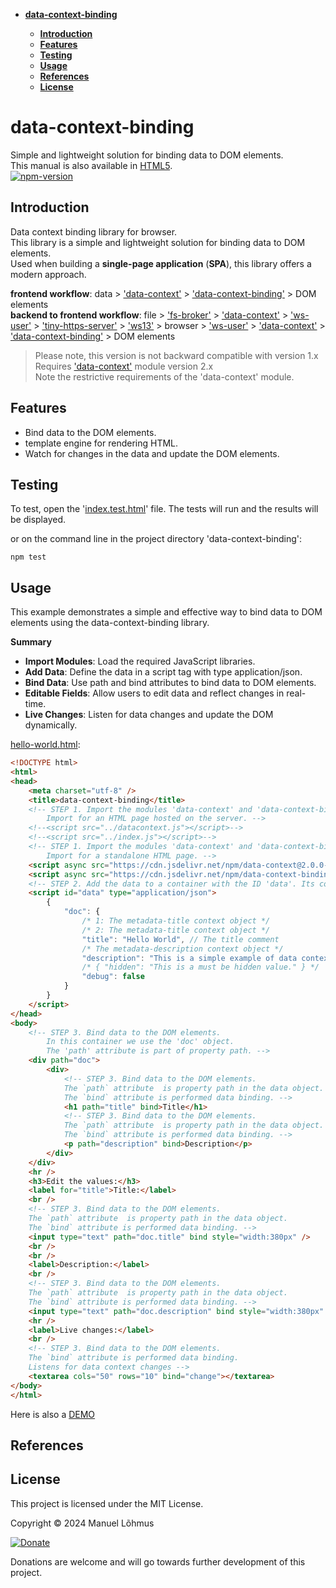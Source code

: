 ﻿
<div class="row w-100">
<div class="col-3 d-none d-lg-inline">
<div class="sticky-top overflow-auto vh-100">
<div id="list-headers" class="list-group mt-5">

- [**data-context-binding**](#data-context-binding)
  - [**Introduction**](#introduction)
  - [**Features**](#features)
  - [**Testing**](#testing)
  - [**Usage**](#usage)
  - [**References**](#references)
  - [**License**](#license)
    
  </div>
</div>
</div>
 
<div class="col">
<div class="p-2 markdown-body" data-bs-spy="scroll" data-bs-target="#list-headers" data-bs-offset="0" tabindex="0">

# data-context-binding

Simple and lightweight solution for binding data to DOM elements.<br>
This manual is also available in [HTML5](https://manuel-lohmus.github.io/data-context-binding/README.html).<br>
[![npm-version](https://badgen.net/npm/v/data-context-binding)](https://www.npmjs.com/package/data-context-binding)

## Introduction

Data context binding library for browser.<br>
This library is a simple and lightweight solution for binding data to DOM elements.<br>
Used when building a **single-page application** (**SPA**), this library offers a modern approach.<br>

**frontend workflow**: data > 
['data-context'](https://www.npmjs.com/package/data-context) > 
['data-context-binding'](https://www.npmjs.com/package/data-context-binding) > 
DOM elements
<br>
**backend to frontend workflow**: file > 
['fs-broker'](https://www.npmjs.com/package/fs-broker) > 
['data-context'](https://www.npmjs.com/package/data-context) > 
['ws-user'](https://www.npmjs.com/package/ws-user) > 
['tiny-https-server'](https://www.npmjs.com/package/tiny-https-server) >
['ws13'](https://www.npmjs.com/package/ws13) >
browser > 
['ws-user'](https://www.npmjs.com/package/ws-user) > 
['data-context'](https://www.npmjs.com/package/data-context) > 
['data-context-binding'](https://www.npmjs.com/package/data-context-binding) > 
DOM elements

> Please note, this version is not backward compatible with version 1.x<br>
> Requires ['data-context'](https://www.npmjs.com/package/data-context) module version 2.x<br>
> Note the restrictive requirements of the 'data-context' module.

## Features

- Bind data to the DOM elements.
- template engine for rendering HTML.
- Watch for changes in the data and update the DOM elements.

## Testing

To test, open the '[index.test.html](https://manuel-lohmus.github.io/data-context-binding/index.test.html)' file. The tests will run and the results will be displayed.

or on the command line in the project directory 'data-context-binding':

`npm test`

## Usage

This example demonstrates a simple and effective way to bind data to DOM elements using the data-context-binding library.

**Summary**
 - **Import Modules**: Load the required JavaScript libraries.
 - **Add Data**: Define the data in a script tag with type application/json.
 - **Bind Data**: Use path and bind attributes to bind data to DOM elements.
 - **Editable Fields**: Allow users to edit data and reflect changes in real-time.
 - **Live Changes**: Listen for data changes and update the DOM dynamically.

[hello-world.html](https://manuel-lohmus.github.io/data-context-binding/examples/hello-world.html):
```html
<!DOCTYPE html>
<html>
<head>
    <meta charset="utf-8" />
    <title>data-context-binding</title>
    <!-- STEP 1. Import the modules 'data-context' and 'data-context-binding'.
        Import for an HTML page hosted on the server. -->
    <!--<script src="../datacontext.js"></script>-->
    <!--<script src="../index.js"></script>-->
    <!-- STEP 1. Import the modules 'data-context' and 'data-context-binding'.
        Import for a standalone HTML page. -->
    <script async src="https://cdn.jsdelivr.net/npm/data-context@2.0.0-beta.3/index.min.js"></script>
    <script async src="https://cdn.jsdelivr.net/npm/data-context-binding@2.0.0-beta.1/index.min.js"></script>
    <!-- STEP 2. Add the data to a container with the ID 'data'. Its contents will be read automatically. -->
    <script id="data" type="application/json">
        {
            "doc": {
                /* 1: The metadata-title context object */
                /* 2: The metadata-title context object */
                "title": "Hello World", // The title comment
                /* The metadata-description context object */
                "description": "This is a simple example of data context binding.", // The description comment
                /* { "hidden": "This is a must be hidden value." } */
                "debug": false
            }
        }
    </script>
</head>
<body>
    <!-- STEP 3. Bind data to the DOM elements.
        In this container we use the 'doc' object.
        The 'path' attribute is part of property path. -->
    <div path="doc">
        <div>
            <!-- STEP 3. Bind data to the DOM elements.
            The `path` attribute  is property path in the data object.
            The `bind` attribute is performed data binding. -->
            <h1 path="title" bind>Title</h1>
            <!-- STEP 3. Bind data to the DOM elements.
            The `path` attribute  is property path in the data object.
            The `bind` attribute is performed data binding. -->
            <p path="description" bind>Description</p>
        </div>
    </div>
    <hr />
    <h3>Edit the values:</h3>
    <label for="title">Title:</label>
    <br />
    <!-- STEP 3. Bind data to the DOM elements.
    The `path` attribute  is property path in the data object.
    The `bind` attribute is performed data binding. -->
    <input type="text" path="doc.title" bind style="width:380px" />
    <br />
    <br />
    <label>Description:</label>
    <br />
    <!-- STEP 3. Bind data to the DOM elements.
    The `path` attribute  is property path in the data object.
    The `bind` attribute is performed data binding. -->
    <input type="text" path="doc.description" bind style="width:380px" />
    <hr />
    <label>Live changes:</label>
    <br />
    <!-- STEP 3. Bind data to the DOM elements.
    The `bind` attribute is performed data binding. 
    Listens for data context changes -->
    <textarea cols="50" rows="10" bind="change"></textarea>
</body>
</html>
```

Here is also a [DEMO](https://manuel-lohmus.github.io/data-context-binding/demo.html)

## References

## License

This project is licensed under the MIT License.

Copyright &copy; 2024 Manuel Lõhmus

[![Donate](https://www.paypalobjects.com/en_US/i/btn/btn_donate_SM.gif)](https://www.paypal.com/donate?hosted_button_id=4ZHDGZVF64YZQ)

Donations are welcome and will go towards further development of this project.

<br>
<br>
<br>
</div>
</div>
</div>

